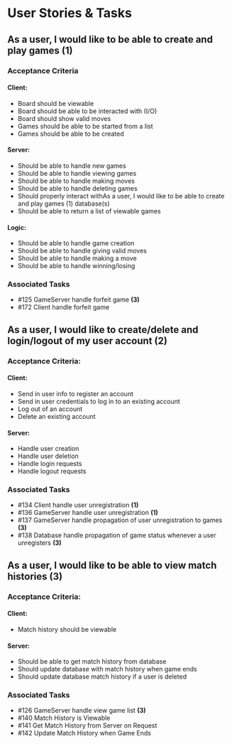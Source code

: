 # User Stories & Tasks

## As a user, I would like to be able to create and play games (1)
### Acceptance Criteria
#### Client:
* Board should be viewable
* Board should be able to be interacted with (I/O)
* Board should show valid moves
* Games should be able to be started from a list
* Games should be able to be created
#### Server:
* Should be able to handle new games
* Should be able to handle viewing games
* Should be able to handle making moves
* Should be able to handle deleting games
* Should properly interact withAs a user, I would like to be able to create and play games (1) database(s)
* Should be able to return a list of viewable games
#### Logic:
* Should be able to handle game creation
* Should be able to handle giving valid moves
* Should be able to handle making a move
* Should be able to handle winning/losing

### Associated Tasks 
* #125 GameServer handle forfeit game **(3)**
* #172 Client handle forfeit game

## As a user, I would like to create/delete and login/logout of my user account (2)
### Acceptance Criteria:
#### Client:
* Send in user info to register an account
* Send in user credentials to log in to an existing account
* Log out of an account
* Delete an existing account
#### Server:
* Handle user creation
* Handle user deletion
* Handle login requests
* Handle logout requests

### Associated Tasks
* #134 Client handle user unregistration **(1)**
* #136 GameServer handle user unregistration **(1)**
* #137 GameServer handle propagation of user unregistration to games **(3)**
* #138 Database handle propagation of game status whenever a user unregisters **(3)**

## As a user, I would like to be able to view match histories (3)
### Acceptance Criteria:
#### Client:
* Match history should be viewable
#### Server:
* Should be able to get match history from database
* Should update database with match history when game ends
* Should update database match history if a user is deleted

### Associated Tasks
* #126 GameServer handle view game list **(3)**
* #140 Match History is Viewable
* #141 Get Match History from Server on Request
* #142 Update Match History when Game Ends

